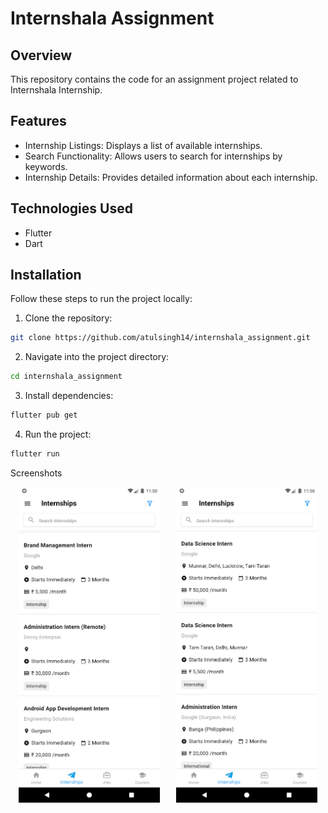 # Internshala Assignment

## Overview

This repository contains the code for an assignment project related to Internshala Internship.

## Features

-   Internship Listings: Displays a list of available internships.
-   Search Functionality: Allows users to search for internships by keywords.
-   Internship Details: Provides detailed information about each internship.

## Technologies Used

-   Flutter
-   Dart

## Installation

Follow these steps to run the project locally:

1. Clone the repository:

```bash
git clone https://github.com/atulsingh14/internshala_assignment.git
```

2. Navigate into the project directory:

```bash
cd internshala_assignment
```

3. Install dependencies:

```bash
flutter pub get
```

4. Run the project:

```bash
flutter run
```

Screenshots

<div style="display:flex; justify-content:space-around;">
    <img src="assets/Screenshot_1721240417.png" alt="Screenshot 1" width="45%">
    <img src="assets/Screenshot_1721240423.png" alt="Screenshot 2" width="45%">
</div>
